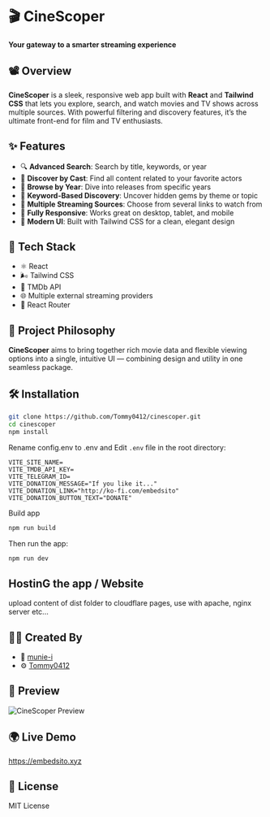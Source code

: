 # 🎬 CineScoper  
**Your gateway to a smarter streaming experience**

## 📽️ Overview

**CineScoper** is a sleek, responsive web app built with **React** and **Tailwind CSS** that lets you explore, search, and watch movies and TV shows across multiple sources. With powerful filtering and discovery features, it’s the ultimate front-end for film and TV enthusiasts.

## ✨ Features

- 🔍 **Advanced Search**: Search by title, keywords, or year  
- 👥 **Discover by Cast**: Find all content related to your favorite actors  
- 📅 **Browse by Year**: Dive into releases from specific years  
- 🧠 **Keyword-Based Discovery**: Uncover hidden gems by theme or topic  
- 📡 **Multiple Streaming Sources**: Choose from several links to watch from  
- 📱 **Fully Responsive**: Works great on desktop, tablet, and mobile  
- 🎨 **Modern UI**: Built with Tailwind CSS for a clean, elegant design  

## 🚀 Tech Stack

- ⚛️ React
- 🌬 Tailwind CSS
- 📡 TMDb API
- 🌐 Multiple external streaming providers
- 📁 React Router

## 🧠 Project Philosophy

**CineScoper** aims to bring together rich movie data and flexible viewing options into a single, intuitive UI — combining design and utility in one seamless package.

## 🛠️ Installation

```bash
git clone https://github.com/Tommy0412/cinescoper.git
cd cinescoper
npm install
```

Rename config.env to .env and Edit `.env` file in the root directory:

```env
VITE_SITE_NAME=
VITE_TMDB_API_KEY=
VITE_TELEGRAM_ID=
VITE_DONATION_MESSAGE="If you like it..."
VITE_DONATION_LINK="http://ko-fi.com/embedsito"
VITE_DONATION_BUTTON_TEXT="DONATE"
```
Build app 

```bash
npm run build
```

Then run the app:

```bash
npm run dev
```
## HostinG the app / Website

upload content of dist folder to cloudflare pages, use with apache, nginx server etc...

## 👨‍💻 Created By

- 🧠 [munie-i](https://github.com/munie-i)  
- ⚙️ [Tommy0412](https://github.com/Tommy0412)

## 📸 Preview

![CineScoper Preview](screenshot.png)

## 🌍 Live Demo

https://embedsito.xyz

## 📜 License

MIT License
